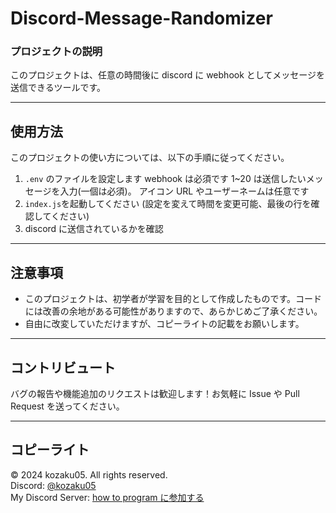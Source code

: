 # Discord-Message-Randomizer

### プロジェクトの説明

このプロジェクトは、任意の時間後に discord に webhook としてメッセージを送信できるツールです。

---

## 使用方法

このプロジェクトの使い方については、以下の手順に従ってください。

1. `.env` のファイルを設定します webhook は必須です 1~20 は送信したいメッセージを入力(一個は必須)。
   アイコン URL やユーザーネームは任意です
2. `index.js`を起動してください (設定を変えて時間を変更可能、最後の行を確認してください)
3. discord に送信されているかを確認

---

## 注意事項

- このプロジェクトは、初学者が学習を目的として作成したものです。コードには改善の余地がある可能性がありますので、あらかじめご了承ください。
- 自由に改変していただけますが、コピーライトの記載をお願いします。

---

## コントリビュート

バグの報告や機能追加のリクエストは歓迎します！お気軽に Issue や Pull Request を送ってください。

---

## コピーライト

© 2024 kozaku05. All rights reserved.  
Discord: [@kozaku05](https://discord.com/users/962165673742717014)  
My Discord Server: [how to program に参加する](https://discord.gg/tfyqW3CNZh)
